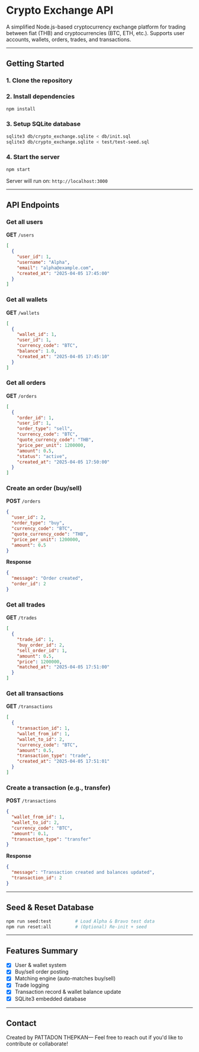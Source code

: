 # Crypto Exchange API

A simplified Node.js-based cryptocurrency exchange platform for trading between fiat (THB) and cryptocurrencies (BTC, ETH, etc.). Supports user accounts, wallets, orders, trades, and transactions.

---

## Getting Started

### 1. Clone the repository

### 2. Install dependencies

```bash
npm install
```

### 3. Setup SQLite database

```bash
sqlite3 db/crypto_exchange.sqlite < db/init.sql
sqlite3 db/crypto_exchange.sqlite < test/test-seed.sql
```

### 4. Start the server

```bash
npm start
```

Server will run on: `http://localhost:3000`

---

## API Endpoints

### Get all users

**GET** `/users`

```json
[
  {
    "user_id": 1,
    "username": "Alpha",
    "email": "alpha@example.com",
    "created_at": "2025-04-05 17:45:00"
  }
]
```

### Get all wallets

**GET** `/wallets`

```json
[
  {
    "wallet_id": 1,
    "user_id": 1,
    "currency_code": "BTC",
    "balance": 1.0,
    "created_at": "2025-04-05 17:45:10"
  }
]
```

### Get all orders

**GET** `/orders`

```json
[
  {
    "order_id": 1,
    "user_id": 1,
    "order_type": "sell",
    "currency_code": "BTC",
    "quote_currency_code": "THB",
    "price_per_unit": 1200000,
    "amount": 0.5,
    "status": "active",
    "created_at": "2025-04-05 17:50:00"
  }
]
```

### Create an order (buy/sell)

**POST** `/orders`

```json
{
  "user_id": 2,
  "order_type": "buy",
  "currency_code": "BTC",
  "quote_currency_code": "THB",
  "price_per_unit": 1200000,
  "amount": 0.5
}
```

**Response**

```json
{
  "message": "Order created",
  "order_id": 2
}
```

### Get all trades

**GET** `/trades`

```json
[
  {
    "trade_id": 1,
    "buy_order_id": 2,
    "sell_order_id": 1,
    "amount": 0.5,
    "price": 1200000,
    "matched_at": "2025-04-05 17:51:00"
  }
]
```

### Get all transactions

**GET** `/transactions`

```json
[
  {
    "transaction_id": 1,
    "wallet_from_id": 1,
    "wallet_to_id": 2,
    "currency_code": "BTC",
    "amount": 0.5,
    "transaction_type": "trade",
    "created_at": "2025-04-05 17:51:01"
  }
]
```

### Create a transaction (e.g., transfer)

**POST** `/transactions`

```json
{
  "wallet_from_id": 1,
  "wallet_to_id": 2,
  "currency_code": "BTC",
  "amount": 0.1,
  "transaction_type": "transfer"
}
```

**Response**

```json
{
  "message": "Transaction created and balances updated",
  "transaction_id": 2
}
```

---

## Seed & Reset Database

```bash
npm run seed:test         # Load Alpha & Bravo test data
npm run reset:all         # (Optional) Re-init + seed
```

---

## Features Summary

- [x] User & wallet system
- [x] Buy/sell order posting
- [x] Matching engine (auto-matches buy/sell)
- [x] Trade logging
- [x] Transaction record & wallet balance update
- [x] SQLite3 embedded database

---

## Contact

Created by PATTADON THEPKAN— Feel free to reach out if you'd like to contribute or collaborate!
